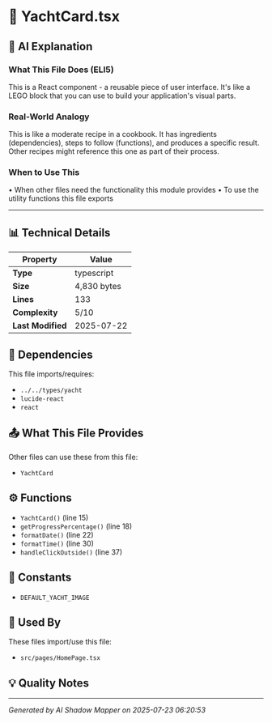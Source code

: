 # 📄 YachtCard.tsx

## 🤖 AI Explanation

### What This File Does (ELI5)
This is a React component - a reusable piece of user interface. It's like a LEGO block that you can use to build your application's visual parts.

### Real-World Analogy
This is like a moderate recipe in a cookbook. It has ingredients (dependencies), steps to follow (functions), and produces a specific result. Other recipes might reference this one as part of their process.

### When to Use This
• When other files need the functionality this module provides
• To use the utility functions this file exports

---

## 📊 Technical Details

| Property | Value |
|----------|-------|
| **Type** | typescript |
| **Size** | 4,830 bytes |
| **Lines** | 133 |
| **Complexity** | 5/10 |
| **Last Modified** | 2025-07-22 |

## 🔗 Dependencies

This file imports/requires:

- `../../types/yacht`
- `lucide-react`
- `react`

## 📤 What This File Provides

Other files can use these from this file:

- `YachtCard`

## ⚙️ Functions

-  `YachtCard()` (line 15)
-  `getProgressPercentage()` (line 18)
-  `formatDate()` (line 22)
-  `formatTime()` (line 30)
-  `handleClickOutside()` (line 37)

## 🔢 Constants

- `DEFAULT_YACHT_IMAGE`

## 🔄 Used By

These files import/use this file:

- `src/pages/HomePage.tsx`

## 💡 Quality Notes


---
*Generated by AI Shadow Mapper on 2025-07-23 06:20:53*
